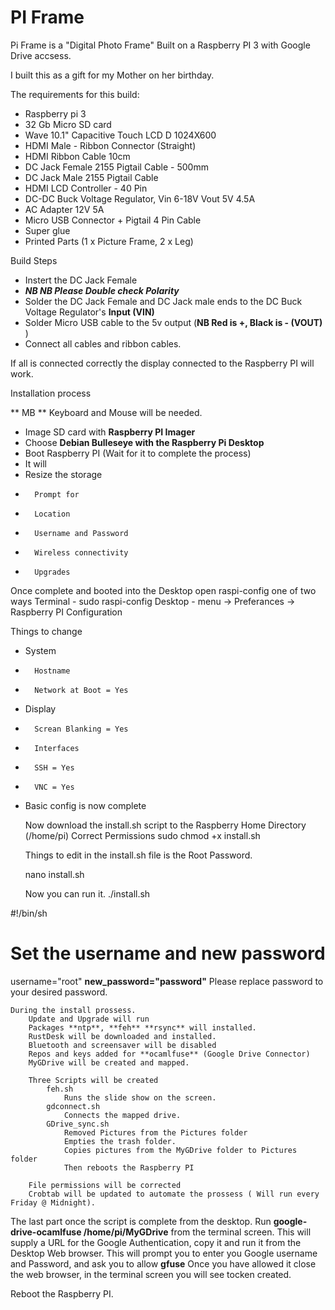 # PI Frame
Pi Frame is a "Digital Photo Frame" Built on a  Raspberry PI 3 with Google Drive accsess.

I built this as a gift for my Mother on her birthday.

The requirements for this build:
 - Raspberry pi 3
 - 32 Gb Micro SD card
 - Wave 10.1" Capacitive Touch LCD D 1024X600 
 - HDMI Male - Ribbon Connector (Straight) 
 - HDMI Ribbon Cable 10cm
 - DC Jack Female 2155 Pigtail Cable - 500mm
 - DC Jack Male 2155 Pigtail Cable
 - HDMI LCD Controller - 40 Pin 
 - DC-DC Buck Voltage Regulator, Vin 6-18V Vout 5V 4.5A 
 - AC Adapter 12V 5A
 - Micro USB Connector + Pigtail 4 Pin Cable
 - Super glue
 - Printed Parts (1 x Picture Frame, 2 x Leg)
	
Build Steps
- Instert the DC Jack Female
- **_NB NB Please Double check Polarity_**
- Solder the DC Jack Female and DC Jack male ends to the DC Buck Voltage Regulator's **Input (VIN)**
- Solder Micro USB cable to the 5v output (**NB Red is +, Black is - (VOUT)** )
- Connect all cables and ribbon cables.
	
If all is connected correctly the display connected to the Raspberry PI will work.
	
Installation process

** MB ** Keyboard and Mouse will be needed.

- Image SD card with **Raspberry PI Imager**
- 	Choose **Debian Bulleseye with the Raspberry Pi Desktop**
-	Boot Raspberry PI (Wait for it to complete the process)
- 	It will
- 	Resize the storage
- 		Prompt for
- 		Location
- 		Username and Password
-		Wireless connectivity
- 		Upgrades
	
Once complete and booted into the Desktop
open raspi-config one of two ways
Terminal - sudo raspi-config
Desktop  - menu -> Preferances -> Raspberry PI Configuration
		
Things to change
-	System
-		Hostname
-		Network at Boot = Yes
-	Display
- 		Screan Blanking = Yes
- 		Interfaces
- 		SSH = Yes
- 		VNC = Yes
-	Basic config is now complete
	
	Now download the install.sh script to the Raspberry Home Directory (/home/pi)
	Correct Permissions 
		sudo chmod +x install.sh
	
	Things to edit in the install.sh file is the Root Password.
	
	nano install.sh
	
	
	
	Now you can run it.
		./install.sh

#!/bin/sh

# Set the username and new password
username="root"
**new_password="password"** Please replace password to your desired password.

	During the install prossess.
		Update and Upgrade will run
		Packages **ntp**, **feh** **rsync** will installed.
		RustDesk will be downloaded and installed.
		Bluetooth and screensaver will be disabled
		Repos and keys added for **ocamlfuse** (Google Drive Connector)
		MyGDrive will be created and mapped.
		
		Three Scripts will be created
			feh.sh
				Runs the slide show on the screen.
			gdconnect.sh
				Connects the mapped drive.
			GDrive_sync.sh
				Removed Pictures from the Pictures folder
				Empties the trash folder.
				Copies pictures from the MyGDrive folder to Pictures folder
				Then reboots the Raspberry PI
		
		File permissions will be corrected
		Crobtab will be updated to automate the prossess ( Will run every Friday @ Midnight).

The last part once the script is complete from the desktop.
Run **google-drive-ocamlfuse /home/pi/MyGDrive** from the terminal screen.
This will supply a URL for the Google Authentication, copy it and run it from the Desktop Web browser.
This will prompt you to enter you Google username and Password, and ask you to allow **gfuse**
Once you have allowed it close the web browser, in the terminal screen you will see tocken created.

Reboot the Raspberry PI.